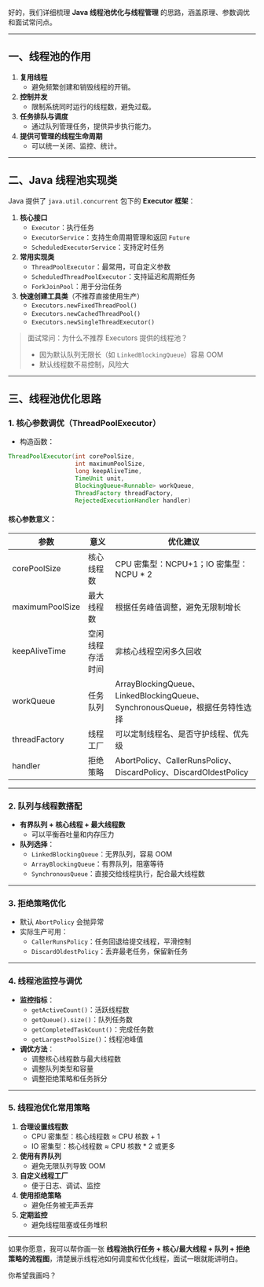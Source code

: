 好的，我们详细梳理 **Java 线程池优化与线程管理** 的思路，涵盖原理、参数调优和面试常问点。

------

## **一、线程池的作用**

1. **复用线程**
   - 避免频繁创建和销毁线程的开销。
2. **控制并发**
   - 限制系统同时运行的线程数，避免过载。
3. **任务排队与调度**
   - 通过队列管理任务，提供异步执行能力。
4. **提供可管理的线程生命周期**
   - 可以统一关闭、监控、统计。

------

## **二、Java 线程池实现类**

Java 提供了 `java.util.concurrent` 包下的 **Executor 框架**：

1. **核心接口**
   - `Executor`：执行任务
   - `ExecutorService`：支持生命周期管理和返回 `Future`
   - `ScheduledExecutorService`：支持定时任务
2. **常用实现类**
   - `ThreadPoolExecutor`：最常用，可自定义参数
   - `ScheduledThreadPoolExecutor`：支持延迟和周期任务
   - `ForkJoinPool`：用于分治任务
3. **快速创建工具类**（不推荐直接使用生产）
   - `Executors.newFixedThreadPool()`
   - `Executors.newCachedThreadPool()`
   - `Executors.newSingleThreadExecutor()`

> 面试常问：为什么不推荐 Executors 提供的线程池？
>
> - 因为默认队列无限长（如 `LinkedBlockingQueue`）容易 OOM
> - 默认线程数不易控制，风险大

------

## **三、线程池优化思路**

### 1. **核心参数调优（ThreadPoolExecutor）**

- 构造函数：

```java
ThreadPoolExecutor(int corePoolSize,
                   int maximumPoolSize,
                   long keepAliveTime,
                   TimeUnit unit,
                   BlockingQueue<Runnable> workQueue,
                   ThreadFactory threadFactory,
                   RejectedExecutionHandler handler)
```

#### 核心参数意义：

| 参数            | 意义             | 优化建议                                                     |
| --------------- | ---------------- | ------------------------------------------------------------ |
| corePoolSize    | 核心线程数       | CPU 密集型：NCPU+1；IO 密集型：NCPU * 2                      |
| maximumPoolSize | 最大线程数       | 根据任务峰值调整，避免无限制增长                             |
| keepAliveTime   | 空闲线程存活时间 | 非核心线程空闲多久回收                                       |
| workQueue       | 任务队列         | ArrayBlockingQueue、LinkedBlockingQueue、SynchronousQueue，根据任务特性选择 |
| threadFactory   | 线程工厂         | 可以定制线程名、是否守护线程、优先级                         |
| handler         | 拒绝策略         | AbortPolicy、CallerRunsPolicy、DiscardPolicy、DiscardOldestPolicy |

------

### 2. **队列与线程数搭配**

- **有界队列 + 核心线程 + 最大线程数**
  - 可以平衡吞吐量和内存压力
- **队列选择**：
  - `LinkedBlockingQueue`：无界队列，容易 OOM
  - `ArrayBlockingQueue`：有界队列，阻塞等待
  - `SynchronousQueue`：直接交给线程执行，配合最大线程数

------

### 3. **拒绝策略优化**

- 默认 `AbortPolicy` 会抛异常
- 实际生产可用：
  - `CallerRunsPolicy`：任务回退给提交线程，平滑控制
  - `DiscardOldestPolicy`：丢弃最老任务，保留新任务

------

### 4. **线程池监控与调优**

- **监控指标**：
  - `getActiveCount()`：活跃线程数
  - `getQueue().size()`：队列任务数
  - `getCompletedTaskCount()`：完成任务数
  - `getLargestPoolSize()`：线程池峰值
- **调优方法**：
  - 调整核心线程数与最大线程数
  - 调整队列类型和容量
  - 调整拒绝策略和任务拆分

------

### 5. **线程池优化常用策略**

1. **合理设置线程数**
   - CPU 密集型：核心线程数 ≈ CPU 核数 + 1
   - IO 密集型：核心线程数 ≈ CPU 核数 * 2 或更多
2. **使用有界队列**
   - 避免无限队列导致 OOM
3. **自定义线程工厂**
   - 便于日志、调试、监控
4. **使用拒绝策略**
   - 避免任务被无声丢弃
5. **定期监控**
   - 避免线程阻塞或任务堆积

------

如果你愿意，我可以帮你画一张 **线程池执行任务 + 核心/最大线程 + 队列 + 拒绝策略的流程图**，清楚展示线程池如何调度和优化线程，面试一眼就能讲明白。

你希望我画吗？